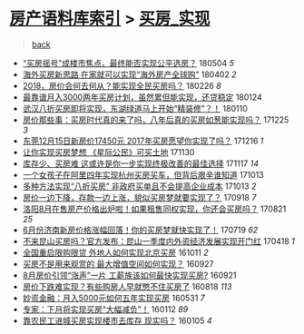 [房产语料库索引](../../README.md)  > [买房_实现](买房_实现.md)
====
> [back](../README.md)

- [“买房摇号”成楼市焦点，最终能否实现公平选房？](http://jkwz.applinzi.com/ittc/7099299076548068358.html#%E2%80%9C%E4%B9%B0%E6%88%BF%E6%91%87%E5%8F%B7%E2%80%9D%E6%88%90%E6%A5%BC%E5%B8%82%E7%84%A6%E7%82%B9%EF%BC%8C%E6%9C%80%E7%BB%88%E8%83%BD%E5%90%A6%E5%AE%9E%E7%8E%B0%E5%85%AC%E5%B9%B3%E9%80%89%E6%88%BF%EF%BC%9F) 180504 *5* 
- [海外买房新思路 在家就可以实现“海外房产全球购”](http://jkwz.applinzi.com/ittc/7087394953242346503.html#%E6%B5%B7%E5%A4%96%E4%B9%B0%E6%88%BF%E6%96%B0%E6%80%9D%E8%B7%AF+%E5%9C%A8%E5%AE%B6%E5%B0%B1%E5%8F%AF%E4%BB%A5%E5%AE%9E%E7%8E%B0%E2%80%9C%E6%B5%B7%E5%A4%96%E6%88%BF%E4%BA%A7%E5%85%A8%E7%90%83%E8%B4%AD%E2%80%9D) 180402 *2* 
- [2018，房价会何去何从？能实现全民买房吗？](http://jkwz.applinzi.com/ittc/7074301446340477963.html#2018%EF%BC%8C%E6%88%BF%E4%BB%B7%E4%BC%9A%E4%BD%95%E5%8E%BB%E4%BD%95%E4%BB%8E%EF%BC%9F%E8%83%BD%E5%AE%9E%E7%8E%B0%E5%85%A8%E6%B0%91%E4%B9%B0%E6%88%BF%E5%90%97%EF%BC%9F) 180226 *8* 
- [最靠谱月入3000两年买房计划，虽然累但能实现，还贷稳定](http://jkwz.applinzi.com/ittc/7062189132489425927.html#%E6%9C%80%E9%9D%A0%E8%B0%B1%E6%9C%88%E5%85%A53000%E4%B8%A4%E5%B9%B4%E4%B9%B0%E6%88%BF%E8%AE%A1%E5%88%92%EF%BC%8C%E8%99%BD%E7%84%B6%E7%B4%AF%E4%BD%86%E8%83%BD%E5%AE%9E%E7%8E%B0%EF%BC%8C%E8%BF%98%E8%B4%B7%E7%A8%B3%E5%AE%9A) 180124  
- [武汉八折买房即将实现，东湖绿道马上开始“精装修”？！](http://jkwz.applinzi.com/ittc/7056962255789229062.html#%E6%AD%A6%E6%B1%89%E5%85%AB%E6%8A%98%E4%B9%B0%E6%88%BF%E5%8D%B3%E5%B0%86%E5%AE%9E%E7%8E%B0%EF%BC%8C%E4%B8%9C%E6%B9%96%E7%BB%BF%E9%81%93%E9%A9%AC%E4%B8%8A%E5%BC%80%E5%A7%8B%E2%80%9C%E7%B2%BE%E8%A3%85%E4%BF%AE%E2%80%9D%EF%BC%9F%EF%BC%81) 180110  
- [房价那些事：买房时代真的来了吗，八年后真的买房如葱能实现吗？](http://jkwz.applinzi.com/ittc/7049850394035880977.html#%E6%88%BF%E4%BB%B7%E9%82%A3%E4%BA%9B%E4%BA%8B%EF%BC%9A%E4%B9%B0%E6%88%BF%E6%97%B6%E4%BB%A3%E7%9C%9F%E7%9A%84%E6%9D%A5%E4%BA%86%E5%90%97%EF%BC%8C%E5%85%AB%E5%B9%B4%E5%90%8E%E7%9C%9F%E7%9A%84%E4%B9%B0%E6%88%BF%E5%A6%82%E8%91%B1%E8%83%BD%E5%AE%9E%E7%8E%B0%E5%90%97%EF%BC%9F) 171225 *3* 
- [东莞12月15日新房价17450元 2017年买房愿望你实现了吗？](http://jkwz.applinzi.com/ittc/7047758900655293456.html#%E4%B8%9C%E8%8E%9E12%E6%9C%8815%E6%97%A5%E6%96%B0%E6%88%BF%E4%BB%B717450%E5%85%83+2017%E5%B9%B4%E4%B9%B0%E6%88%BF%E6%84%BF%E6%9C%9B%E4%BD%A0%E5%AE%9E%E7%8E%B0%E4%BA%86%E5%90%97%EF%BC%9F) 171216 *1* 
- [让你实现买房梦想 《星际公民》可买土地](http://jkwz.applinzi.com/ittc/7041696773964301329.html#%E8%AE%A9%E4%BD%A0%E5%AE%9E%E7%8E%B0%E4%B9%B0%E6%88%BF%E6%A2%A6%E6%83%B3+%E3%80%8A%E6%98%9F%E9%99%85%E5%85%AC%E6%B0%91%E3%80%8B%E5%8F%AF%E4%B9%B0%E5%9C%9F%E5%9C%B0) 171130  
- [库存少、买房难 这或许是你一步实现终极改善的最佳选择](http://jkwz.applinzi.com/ittc/7036906588223308816.html#%E5%BA%93%E5%AD%98%E5%B0%91%E3%80%81%E4%B9%B0%E6%88%BF%E9%9A%BE+%E8%BF%99%E6%88%96%E8%AE%B8%E6%98%AF%E4%BD%A0%E4%B8%80%E6%AD%A5%E5%AE%9E%E7%8E%B0%E7%BB%88%E6%9E%81%E6%94%B9%E5%96%84%E7%9A%84%E6%9C%80%E4%BD%B3%E9%80%89%E6%8B%A9) 171117 *14* 
- [一个女孩子在阿里四年实现杭州买房买车，但背后艰辛谁知道](http://jkwz.applinzi.com/ittc/7024046741043807249.html#%E4%B8%80%E4%B8%AA%E5%A5%B3%E5%AD%A9%E5%AD%90%E5%9C%A8%E9%98%BF%E9%87%8C%E5%9B%9B%E5%B9%B4%E5%AE%9E%E7%8E%B0%E6%9D%AD%E5%B7%9E%E4%B9%B0%E6%88%BF%E4%B9%B0%E8%BD%A6%EF%BC%8C%E4%BD%86%E8%83%8C%E5%90%8E%E8%89%B0%E8%BE%9B%E8%B0%81%E7%9F%A5%E9%81%93) 171013  
- [多种方法实现“八折买房” 非政府买单且不会提高企业成本](http://jkwz.applinzi.com/ittc/7023923127774610448.html#%E5%A4%9A%E7%A7%8D%E6%96%B9%E6%B3%95%E5%AE%9E%E7%8E%B0%E2%80%9C%E5%85%AB%E6%8A%98%E4%B9%B0%E6%88%BF%E2%80%9D+%E9%9D%9E%E6%94%BF%E5%BA%9C%E4%B9%B0%E5%8D%95%E4%B8%94%E4%B8%8D%E4%BC%9A%E6%8F%90%E9%AB%98%E4%BC%81%E4%B8%9A%E6%88%90%E6%9C%AC) 171013 *2* 
- [房价一边下降，存款一边上涨，貌似买房梦就要实现了？](http://jkwz.applinzi.com/ittc/7014691037703046161.html#%E6%88%BF%E4%BB%B7%E4%B8%80%E8%BE%B9%E4%B8%8B%E9%99%8D%EF%BC%8C%E5%AD%98%E6%AC%BE%E4%B8%80%E8%BE%B9%E4%B8%8A%E6%B6%A8%EF%BC%8C%E8%B2%8C%E4%BC%BC%E4%B9%B0%E6%88%BF%E6%A2%A6%E5%B0%B1%E8%A6%81%E5%AE%9E%E7%8E%B0%E4%BA%86%EF%BC%9F) 170918 *7* 
- [洛阳8月在售房产价格出炉啦！如果租售同权实现，你还会买房吗？](http://jkwz.applinzi.com/ittc/7004303824263840785.html#%E6%B4%9B%E9%98%B38%E6%9C%88%E5%9C%A8%E5%94%AE%E6%88%BF%E4%BA%A7%E4%BB%B7%E6%A0%BC%E5%87%BA%E7%82%89%E5%95%A6%EF%BC%81%E5%A6%82%E6%9E%9C%E7%A7%9F%E5%94%AE%E5%90%8C%E6%9D%83%E5%AE%9E%E7%8E%B0%EF%BC%8C%E4%BD%A0%E8%BF%98%E4%BC%9A%E4%B9%B0%E6%88%BF%E5%90%97%EF%BC%9F) 170821 *25* 
- [6月份济南新房价格涨幅回落！你的买房梦就快实现了！](http://jkwz.applinzi.com/ittc/6992037328238150673.html#6%E6%9C%88%E4%BB%BD%E6%B5%8E%E5%8D%97%E6%96%B0%E6%88%BF%E4%BB%B7%E6%A0%BC%E6%B6%A8%E5%B9%85%E5%9B%9E%E8%90%BD%EF%BC%81%E4%BD%A0%E7%9A%84%E4%B9%B0%E6%88%BF%E6%A2%A6%E5%B0%B1%E5%BF%AB%E5%AE%9E%E7%8E%B0%E4%BA%86%EF%BC%81) 170719 *62* 
- [不来昆山买房吗？官方发布：昆山一季度内外资经济发展实现开门红](http://jkwz.applinzi.com/ittc/6957883336834941957.html#%E4%B8%8D%E6%9D%A5%E6%98%86%E5%B1%B1%E4%B9%B0%E6%88%BF%E5%90%97%EF%BC%9F%E5%AE%98%E6%96%B9%E5%8F%91%E5%B8%83%EF%BC%9A%E6%98%86%E5%B1%B1%E4%B8%80%E5%AD%A3%E5%BA%A6%E5%86%85%E5%A4%96%E8%B5%84%E7%BB%8F%E6%B5%8E%E5%8F%91%E5%B1%95%E5%AE%9E%E7%8E%B0%E5%BC%80%E9%97%A8%E7%BA%A2) 170418 *1* 
- [全国重启限购限贷 外地人如何实现北京买房](http://jkwz.applinzi.com/ittc/6887726912541033476.html#%E5%85%A8%E5%9B%BD%E9%87%8D%E5%90%AF%E9%99%90%E8%B4%AD%E9%99%90%E8%B4%B7+%E5%A4%96%E5%9C%B0%E4%BA%BA%E5%A6%82%E4%BD%95%E5%AE%9E%E7%8E%B0%E5%8C%97%E4%BA%AC%E4%B9%B0%E6%88%BF) 161011 *2* 
- [买房不是用来观赏的 最大增值空间如何实现？](http://jkwz.applinzi.com/ittc/6882596026292110341.html#%E4%B9%B0%E6%88%BF%E4%B8%8D%E6%98%AF%E7%94%A8%E6%9D%A5%E8%A7%82%E8%B5%8F%E7%9A%84+%E6%9C%80%E5%A4%A7%E5%A2%9E%E5%80%BC%E7%A9%BA%E9%97%B4%E5%A6%82%E4%BD%95%E5%AE%9E%E7%8E%B0%EF%BC%9F) 160927  
- [8月房价引领“涨声”一片 工薪族该如何最快实现买房?](http://jkwz.applinzi.com/ittc/6880273965435585540.html#8%E6%9C%88%E6%88%BF%E4%BB%B7%E5%BC%95%E9%A2%86%E2%80%9C%E6%B6%A8%E5%A3%B0%E2%80%9D%E4%B8%80%E7%89%87+%E5%B7%A5%E8%96%AA%E6%97%8F%E8%AF%A5%E5%A6%82%E4%BD%95%E6%9C%80%E5%BF%AB%E5%AE%9E%E7%8E%B0%E4%B9%B0%E6%88%BF%3F) 160921  
- [房价下跌难实现？有些购房人早就憋不住买房了](http://jkwz.applinzi.com/ittc/6867756095770199045.html#%E6%88%BF%E4%BB%B7%E4%B8%8B%E8%B7%8C%E9%9A%BE%E5%AE%9E%E7%8E%B0%EF%BC%9F%E6%9C%89%E4%BA%9B%E8%B4%AD%E6%88%BF%E4%BA%BA%E6%97%A9%E5%B0%B1%E6%86%8B%E4%B8%8D%E4%BD%8F%E4%B9%B0%E6%88%BF%E4%BA%86) 160818 *113* 
- [妙资金融：月入5000元如何五年实现买房](http://jkwz.applinzi.com/ittc/6838402572029002756.html#%E5%A6%99%E8%B5%84%E9%87%91%E8%9E%8D%EF%BC%9A%E6%9C%88%E5%85%A55000%E5%85%83%E5%A6%82%E4%BD%95%E4%BA%94%E5%B9%B4%E5%AE%9E%E7%8E%B0%E4%B9%B0%E6%88%BF) 160531 *7* 
- [专家：下月将实现买房“大幅减负”！](http://jkwz.applinzi.com/ittc/6786460867424158724.html#%E4%B8%93%E5%AE%B6%EF%BC%9A%E4%B8%8B%E6%9C%88%E5%B0%86%E5%AE%9E%E7%8E%B0%E4%B9%B0%E6%88%BF%E2%80%9C%E5%A4%A7%E5%B9%85%E5%87%8F%E8%B4%9F%E2%80%9D%EF%BC%81) 160112 *89* 
- [靠农民工进城买房实现楼市去库存 现实吗？](http://jkwz.applinzi.com/ittc/6783755251941393413.html#%E9%9D%A0%E5%86%9C%E6%B0%91%E5%B7%A5%E8%BF%9B%E5%9F%8E%E4%B9%B0%E6%88%BF%E5%AE%9E%E7%8E%B0%E6%A5%BC%E5%B8%82%E5%8E%BB%E5%BA%93%E5%AD%98+%E7%8E%B0%E5%AE%9E%E5%90%97%EF%BC%9F) 160105 *4* 
